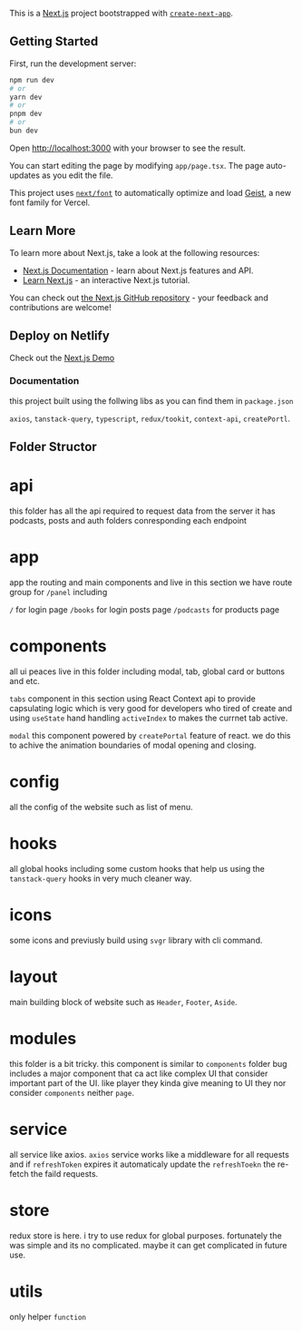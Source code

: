 This is a [Next.js](https://nextjs.org) project bootstrapped with [`create-next-app`](https://nextjs.org/docs/app/api-reference/cli/create-next-app).

## Getting Started

First, run the development server:

```bash
npm run dev
# or
yarn dev
# or
pnpm dev
# or
bun dev
```

Open [http://localhost:3000](http://localhost:3000) with your browser to see the result.

You can start editing the page by modifying `app/page.tsx`. The page auto-updates as you edit the file.

This project uses [`next/font`](https://nextjs.org/docs/app/building-your-application/optimizing/fonts) to automatically optimize and load [Geist](https://vercel.com/font), a new font family for Vercel.

## Learn More

To learn more about Next.js, take a look at the following resources:

-   [Next.js Documentation](https://nextjs.org/docs) - learn about Next.js features and API.
-   [Learn Next.js](https://nextjs.org/learn) - an interactive Next.js tutorial.

You can check out [the Next.js GitHub repository](https://github.com/vercel/next.js) - your feedback and contributions are welcome!

## Deploy on Netlify

Check out the [Next.js Demo](https://zagros-podcast.netlify.app/)

### Documentation

this project built using the follwing libs as you can find them in `package.json`

`axios`, `tanstack-query`, `typescript`, `redux/tookit`, `context-api`, `createPortl`.

## Folder Structor

# api

this folder has all the api required to request data from the server
it has podcasts, posts and auth folders conresponding each endpoint

# app

app the routing and main components and live in this section
we have route group for `/panel` including

`/` for login page
`/books` for login posts page
`/podcasts` for products page

# components

all ui peaces live in this folder including modal, tab, global card or buttons and etc.

`tabs` component in this section using React Context api to provide capsulating logic which is very good for
developers who tired of create and using `useState` hand handling `activeIndex` to makes the currnet tab active.

`modal` this component powered by `createPortal` feature of react. we do this to achive the animation boundaries of
modal opening and closing.

# config

all the config of the website such as list of menu.

# hooks

all global hooks including some custom hooks that help us using the `tanstack-query` hooks in very much cleaner way.

# icons

some icons and previusly build using `svgr` library with cli command.

# layout

main building block of website such as `Header`, `Footer`, `Aside`.

# modules

this folder is a bit tricky.
this component is similar to `components` folder bug includes a major component that ca act like complex UI
that consider important part of the UI. like player they kinda give meaning to UI they nor consider `components` neither `page`.

# service

all service like axios.
`axios` service works like a middleware for all requests and if `refreshToken` expires it automaticaly update the `refreshToekn` the re-fetch the faild requests.

# store

redux store is here.
i try to use redux for global purposes. fortunately the was simple and its no complicated.
maybe it can get complicated in future use.

# utils

only helper `function`
